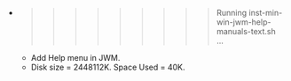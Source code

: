 * >>>>>>>>> Running inst-min-win-jwm-help-manuals-text.sh ...
  * Add Help menu in JWM.
  * Disk size = 2448112K. Space Used = 40K.

